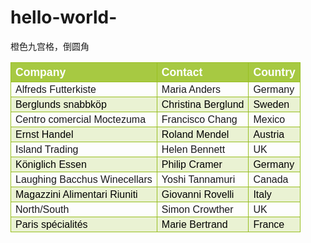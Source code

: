 # hello-world-
橙色九宫格，倒圆角
<!DOCTYPE html>
<html>
<head>
<style>
#customers
{
font-family:"Trebuchet MS", Arial, Helvetica, sans-serif;
width:100%;
border-collapse:collapse;
}
#customers td, #customers th 
{
font-size:1em;
border:1px solid #98bf21;
padding:3px 7px 2px 7px;
}
#customers th 
{
font-size:1.1em;
text-align:left;
padding-top:5px;
padding-bottom:4px;
background-color:#A7C942;
color:#ffffff;
}
#customers tr.alt td 
{
color:#000000;
background-color:#EAF2D3;
}
</style>
</head>

<body>
<table id="customers">
<tr>
  <th>Company</th>
  <th>Contact</th>
  <th>Country</th>
</tr>
<tr>
<td>Alfreds Futterkiste</td>
<td>Maria Anders</td>
<td>Germany</td>
</tr>
<tr class="alt">
<td>Berglunds snabbköp</td>
<td>Christina Berglund</td>
<td>Sweden</td>
</tr>
<tr>
<td>Centro comercial Moctezuma</td>
<td>Francisco Chang</td>
<td>Mexico</td>
</tr>
<tr class="alt">
<td>Ernst Handel</td>
<td>Roland Mendel</td>
<td>Austria</td>
</tr>
<tr>
<td>Island Trading</td>
<td>Helen Bennett</td>
<td>UK</td>
</tr>
<tr class="alt">
<td>Königlich Essen</td>
<td>Philip Cramer</td>
<td>Germany</td>
</tr>
<tr>
<td>Laughing Bacchus Winecellars</td>
<td>Yoshi Tannamuri</td>
<td>Canada</td>
</tr>
<tr class="alt">
<td>Magazzini Alimentari Riuniti</td>
<td>Giovanni Rovelli</td>
<td>Italy</td>
</tr>
<tr>
<td>North/South</td>
<td>Simon Crowther</td>
<td>UK</td>
</tr>
<tr class="alt">
<td>Paris spécialités</td>
<td>Marie Bertrand</td>
<td>France</td>
</tr>
</table>
</body>
</html>

